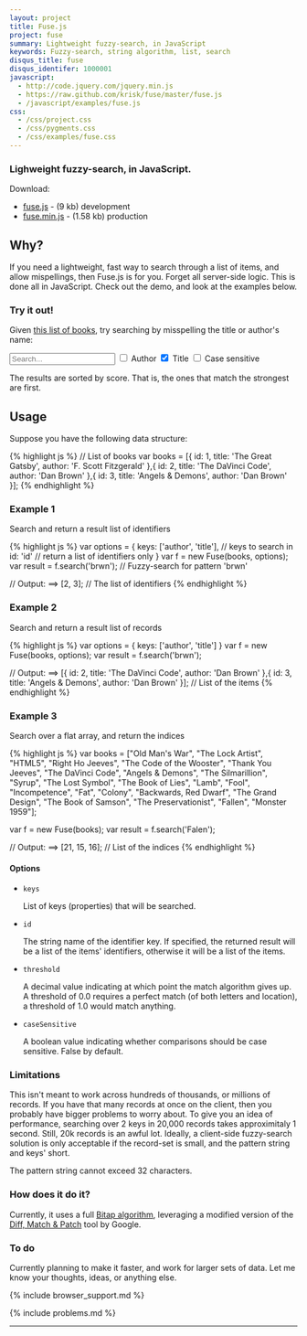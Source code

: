 ```yaml
---
layout: project
title: Fuse.js
project: fuse
summary: Lightweight fuzzy-search, in JavaScript
keywords: Fuzzy-search, string algorithm, list, search
disqus_title: fuse
disqus_identifer: 1000001
javascript:
  - http://code.jquery.com/jquery.min.js
  - https://raw.github.com/krisk/fuse/master/fuse.js
  - /javascript/examples/fuse.js
css:
  - /css/project.css
  - /css/pygments.css
  - /css/examples/fuse.css
---
```


### Lighweight fuzzy-search, in JavaScript.

Download:

<ul class="download-list">
  <li><a href="https://raw.github.com/krisk/fuse/master/fuse.js">fuse.js</a> - (9 kb) development</li>
  <li><a href="https://raw.github.com/krisk/fuse/master/fuse.min.js">fuse.min.js</a> - (1.58 kb) production</li>
</ul>

## Why?

If you need a lightweight, fast way to search through a list of items, and allow mispellings, then Fuse.js is for you.  Forget all server-side logic.  This is done all in JavaScript.  Check out the demo, and look at the examples below.

### Try it out!

Given [this list of books](http://www.kiro.me/data/books.json), try searching by misspelling the title or author's name:

<input id="inputSearch" placeholder="Search..." />
<input id="author" type="checkbox" class="fuse-checkbox" />
<label for="author" >Author</label>

<input id="title" type="checkbox" checked="true" class="fuse-checkbox" />
<label for="title">Title</label>

<input id="case" type="checkbox" class="fuse-checkbox" />
<label for="case">Case sensitive</label>

The results are sorted by score. That is, the ones that match the strongest are first.

<ul id="results">
</ul>

## Usage

Suppose you have the following data structure:

{% highlight js %}
// List of books
var books = [{
  id: 1,
  title: 'The Great Gatsby',
  author: 'F. Scott Fitzgerald'
},{
  id: 2,
  title: 'The DaVinci Code',
  author: 'Dan Brown'
},{
  id: 3,
  title: 'Angels & Demons',
  author: 'Dan Brown'
}];
{% endhighlight %}

### Example 1

Search and return a result list of identifiers

{% highlight js %}
var options = {
  keys: ['author', 'title'],   // keys to search in
  id: 'id'                     // return a list of identifiers only
}
var f = new Fuse(books, options);
var result = f.search('brwn'); // Fuzzy-search for pattern 'brwn'

// Output:
==> [2, 3]; // The list of identifiers
{% endhighlight %}

### Example 2

Search and return a result list of records

{% highlight js %}
var options = {
  keys: ['author', 'title']
}
var f = new Fuse(books, options);
var result = f.search('brwn');

// Output:
==>
[{
  id: 2,
  title: 'The DaVinci Code',
  author: 'Dan Brown'
},{
  id: 3,
  title: 'Angels & Demons',
  author: 'Dan Brown'
}]; // List of the items
{% endhighlight %}

### Example 3

Search over a flat array, and return the indices

{% highlight js %}
var books = ["Old Man's War", "The Lock Artist", "HTML5", "Right Ho Jeeves", "The Code of the Wooster", "Thank You Jeeves", "The DaVinci Code", "Angels & Demons", "The Silmarillion", "Syrup", "The Lost Symbol", "The Book of Lies", "Lamb", "Fool", "Incompetence", "Fat", "Colony", "Backwards, Red Dwarf", "The Grand Design", "The Book of Samson", "The Preservationist", "Fallen", "Monster 1959"];

var f = new Fuse(books);
var result = f.search('Falen');

// Output:
==> [21, 15, 16]; // List of the indices
{% endhighlight %}

#### Options
<ul id="api">
  <li>
    <code>keys</code>
    <p>List of keys (properties) that will be searched.</p>
  </li>
  <li>
    <code>id</code>
    <p>The string name of the identifier key. If specified, the returned result will be a list of the items' identifiers, otherwise it will be a list of the items.</p>
  </li>
  <li>
    <code>threshold</code>
    <p>A decimal value indicating at which point the match algorithm gives up. A threshold of 0.0 requires a perfect match (of both letters and location), a threshold of 1.0 would match anything.</p>
  </li>
  <li>
    <code>caseSensitive</code>
    <p>A boolean value indicating whether comparisons should be case sensitive.  False by default.</p>
  </li>
</ul>

### Limitations

This isn't meant to work across hundreds of thousands, or millions of records. If you have that many records at once on the client, then you probably have bigger problems to worry about. To give you an idea of performance, searching over 2 keys in 20,000 records takes approximitaly 1 second. Still, 20k records is an awful lot. Ideally, a client-side fuzzy-search solution is only acceptable if the record-set is small, and the pattern string and keys' short.

The pattern string cannot exceed 32 characters.

### How does it do it?

Currently, it uses a full [Bitap algorithm](http://en.wikipedia.org/wiki/Bitap_algorithm "Bitap algorithm - wiki"), leveraging a modified version of the [Diff, Match & Patch](http://code.google.com/p/google-diff-match-patch/ "Diff, Match & Patch") tool by Google.

### To do

Currently planning to make it faster, and work for larger sets of data.  Let me know your thoughts, ideas, or anything else.

{% include browser_support.md %}

{% include problems.md %}

- - -